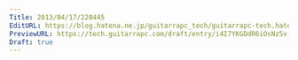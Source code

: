 ```yaml
---
Title: 2013/04/17/220445
EditURL: https://blog.hatena.ne.jp/guitarrapc_tech/guitarrapc-tech.hatenablog.com/atom/entry/6802418398340691061
PreviewURL: https://tech.guitarrapc.com/draft/entry/i4I7YKGDdR6iOsNz5v-W3Ugb1Sk
Draft: true
---
```


